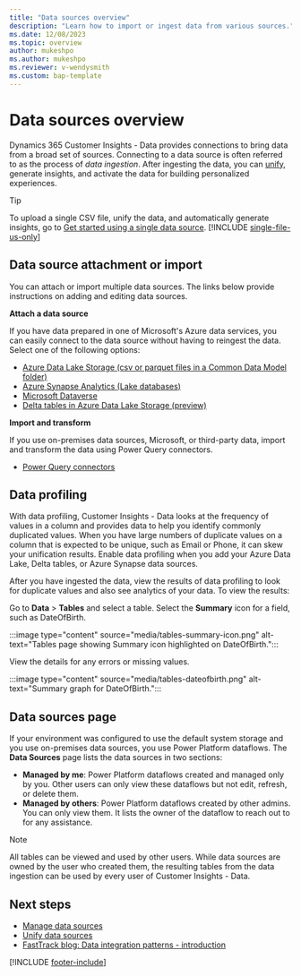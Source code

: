 ```yaml
---
title: "Data sources overview"
description: "Learn how to import or ingest data from various sources."
ms.date: 12/08/2023
ms.topic: overview
author: mukeshpo
ms.author: mukeshpo
ms.reviewer: v-wendysmith
ms.custom: bap-template
---
```


# Data sources overview

Dynamics 365 Customer Insights - Data provides connections to bring data from a broad set of sources. Connecting to a data source is often referred to as the process of *data ingestion*. After ingesting the data, you can [unify](data-unification.md), generate insights, and activate the data for building personalized experiences.

> [!TIP]
> To upload a single CSV file, unify the data, and automatically generate insights, go to [Get started using a single data source](data-sources-single.md).
> [!INCLUDE [single-file-us-only](includes/single-file-us-only.md)]

## Data source attachment or import

You can attach or import multiple data sources. The links below provide instructions on adding and editing data sources.

**Attach a data source**

If you have data prepared in one of Microsoft's Azure data services, you can easily connect to the data source without having to reingest the data. Select one of the following options:

- [Azure Data Lake Storage (csv or parquet files in a Common Data Model folder)](connect-common-data-model.md)
- [Azure Synapse Analytics (Lake databases)](connect-synapse.md)
- [Microsoft Dataverse](connect-dataverse.md)
- [Delta tables in Azure Data Lake Storage (preview)](connect-delta-lake.md)

**Import and transform**

If you use on-premises data sources, Microsoft, or third-party data, import and transform the data using Power Query connectors.
- [Power Query connectors](connect-power-query.md)

## Data profiling

With data profiling, Customer Insights - Data looks at the frequency of values in a column and provides data to help you identify commonly duplicated values. When you have large numbers of duplicate values on a column that is expected to be unique, such as Email or Phone, it can skew your unification results. Enable data profiling when you add your Azure Data Lake, Delta tables, or Azure Synapse data sources.

After you have ingested the data, view the results of data profiling to look for duplicate values and also see analytics of your data. To view the results:

Go to **Data** > **Tables** and select a table. Select the **Summary** icon for a field, such as DateOfBirth.

   :::image type="content" source="media/tables-summary-icon.png" alt-text="Tables page showing Summary icon highlighted on DateOfBirth.":::

View the details for any errors or missing values.

   :::image type="content" source="media/tables-dateofbirth.png" alt-text="Summary graph for DateOfBirth.":::

## Data sources page

If your environment was configured to use the default system storage and you use on-premises data sources, you use Power Platform dataflows. The **Data Sources** page lists the data sources in two sections:

- **Managed by me**: Power Platform dataflows created and managed only by you. Other users can only view these dataflows but not edit, refresh, or delete them.
- **Managed by others**: Power Platform dataflows created by other admins. You can only view them. It lists the owner of the dataflow to reach out to for any assistance.

> [!NOTE]
> All tables can be viewed and used by other users. While data sources are owned by the user who created them, the resulting tables from the data ingestion can be used by every user of Customer Insights - Data.

## Next steps

- [Manage data sources](data-sources-manage.md)
- [Unify data sources](data-unification.md)
- [FastTrack blog: Data integration patterns - introduction](https://community.dynamics.com/blogs/post/?postid=f32d115e-d9cb-ee11-92bd-000d3a7e795a)

[!INCLUDE [footer-include](includes/footer-banner.md)]
